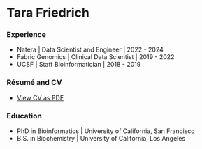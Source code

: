 
<!--
**staracode/staracode** is a ✨ _special_ ✨ repository because its `README.md` (this file) appears on your GitHub profile.

Here are some ideas to get you started:

- 🔭 I’m currently working on ...
- 🌱 I’m currently learning ...
- 👯 I’m looking to collaborate on ...
- 🤔 I’m looking for help with ...
- 💬 Ask me about ...
- 📫 How to reach me: ...
- 😄 Pronouns: ...
- ⚡ Fun fact: ...
-->
# Tara Friedrich 

### Experience

- Natera \| Data Scientist and Engineer \| 2022 - 2024
- Fabric Genomics \| Clinical Data Scientist \| 2019 - 2022
- UCSF \| Staff Bioinformatician \| 2018 - 2019

### Résumé and CV

- [View CV as PDF](https://github.com/staracode/staracode.github.io/blob/main/assets/cv.pdf)

### Education

- PhD in Bioinformatics \| University of California, San Francisco
- B.S. in Biochemistry \| University of California, Los Angeles



